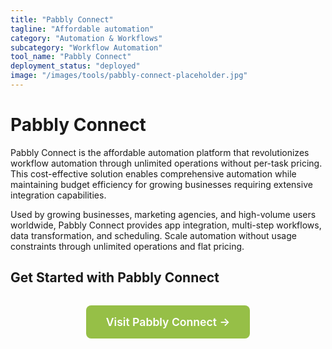 ```yaml
---
title: "Pabbly Connect"
tagline: "Affordable automation"
category: "Automation & Workflows"
subcategory: "Workflow Automation"
tool_name: "Pabbly Connect"
deployment_status: "deployed"
image: "/images/tools/pabbly-connect-placeholder.jpg"
---
```


# Pabbly Connect

Pabbly Connect is the affordable automation platform that revolutionizes workflow automation through unlimited operations without per-task pricing. This cost-effective solution enables comprehensive automation while maintaining budget efficiency for growing businesses requiring extensive integration capabilities.

Used by growing businesses, marketing agencies, and high-volume users worldwide, Pabbly Connect provides app integration, multi-step workflows, data transformation, and scheduling. Scale automation without usage constraints through unlimited operations and flat pricing.

## Get Started with Pabbly Connect

<div style="text-align: center; margin: 2rem 0;">
  <a href="https://www.pabbly.com/connect" target="_blank" rel="noopener noreferrer" style="display: inline-block; background: #96BF47; color: white; padding: 1rem 2rem; text-decoration: none; border-radius: 8px; font-weight: 600; font-size: 1.1rem;">Visit Pabbly Connect →</a>
</div>